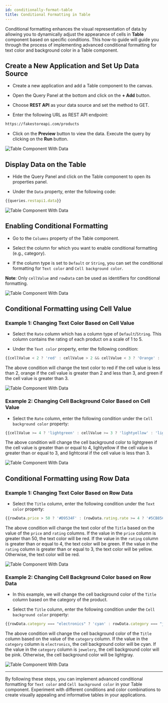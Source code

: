 ```yaml
---
id: conditionally-format-table
title: Conditional Formatting in Table
---
```

<div style={{paddingBottom:'24px'}}>

Conditional formatting enhances the visual representation of data by allowing you to dynamically adjust the appearance of cells in **Table** component based on specific conditions. This how-to guide will guide you through the process of implementing advanced conditional formatting for text color and background color in a Table component.

</div>

<div>

## Create a New Application and Set Up Data Source

- Create a new application and add a Table component to the canvas.

- Open the Query Panel at the bottom and click on the **+ Add** button.

- Choose **REST API** as your data source and set the method to GET.

- Enter the following URL as REST API endpoint:
```bash title="REST API Endpoint"
https://fakestoreapi.com/products
```

- Click on the **Preview** button to view the data. Execute the query by clicking on the **Run** button.

<div style={{textAlign: 'center'}}>
   <img style={{ border:'0', marginBottom:'15px', borderRadius:'5px', boxShadow: '0px 1px 3px rgba(0, 0, 0, 0.2)' }} className="screenshot-full" src="/img/how-to/conditionally-format/query.png" alt="Table Component With Data" />
</div>

</div>

<div>

## Display Data on the Table

- Hide the Query Panel and click on the Table component to open its properties panel.

- Under the `Data` property, enter the following code:
```js title="Data"
{{queries.restapi1.data}}
```
   
<div style={{textAlign: 'center'}}>
   <img style={{ border:'0', marginBottom:'15px', borderRadius:'5px', boxShadow: '0px 1px 3px rgba(0, 0, 0, 0.2)' }} className="screenshot-full" src="/img/how-to/conditionally-format/tabledata.png" alt="Table Component With Data" />
</div>

</div>

<div>

## Enabling Conditional Formatting

- Go to the `Columns` property of the Table component.

- Select the column for which you want to enable conditional formatting (e.g., category).

- If the column type is set to `Default` or `String`, you can set the conditional formatting for `Text color` and `Cell background color`. 

**Note**: Only `cellValue` and `rowData` can be used as identifiers for conditional formatting.

<div style={{textAlign: 'center'}}>
   <img style={{ border:'0', marginBottom:'15px', borderRadius:'5px', boxShadow: '0px 1px 3px rgba(0, 0, 0, 0.2)' }} className="screenshot-full" src="/img/how-to/conditionally-format/column.png" alt="Table Component With Data" />
</div>

</div>

<div>

## Conditional Formatting using Cell Value

<div>

### Example 1: Changing Text Color Based on Cell Value

- Select the `Rate` column which has a column type of `Default`/`String`. This column contains the rating of each product on a scale of 1 to 5.

- Under the `Text color` property, enter the following condition:

```js 
{{cellValue < 2 ? 'red' : cellValue > 2 && cellValue < 3 ? 'Orange' : 'green'}}
```

The above condition will change the text color to red if the cell value is less than 2, orange if the cell value is greater than 2 and less than 3, and green if the cell value is greater than 3.

<div style={{textAlign: 'center'}}>
   <img style={{ border:'0', marginBottom:'15px', borderRadius:'5px', boxShadow: '0px 1px 3px rgba(0, 0, 0, 0.2)' }} className="screenshot-full" src="/img/how-to/conditionally-format/textcv.png" alt="Table Component With Data" />
</div>

</div>

<div>

### Example 2: Changing Cell Background Color Based on Cell Value

- Select the `Rate` column, enter the following condition under the `Cell background color` property:
  
```js
{{cellValue >= 4 ? 'lightgreen' : cellValue >= 3 ? 'lightyellow' : 'lightcoral'}}
```
  
The above condition will change the cell background color to lightgreen if the cell value is greater than or equal to 4, lightyellow if the cell value is greater than or equal to 3, and lightcoral if the cell value is less than 3.

<div style={{textAlign: 'center'}}>
   <img style={{ border:'0', marginBottom:'15px', borderRadius:'5px', boxShadow: '0px 1px 3px rgba(0, 0, 0, 0.2)' }} className="screenshot-full" src="/img/how-to/conditionally-format/cellcv.png" alt="Table Component With Data" />
</div>

</div>

</div>

<div>

## Conditional Formatting using Row Data

<div>

### Example 1: Changing Text Color Based on Row Data

- Select the `Title` column, enter the following condition under the `Text color` property:
  
```js
{{rowData.price > 50 ? '#D9534F' : (rowData.rating.rate >= 4 ? '#5CB85C'  : rowData.rating.rate >= 3 ? '#F0AD4E' : '#D9534F' )}}
```
  
The above condition will change the text color of the `Title` based on the value of the `price` and `rating` columns. If the value in the `price` column is greater than 50, the text color will be red. If the value in the `rating` column is greater than or equal to 4, the text color will be green. If the value in the `rating` column is greater than or equal to 3, the text color will be yellow. Otherwise, the text color will be red.

<div style={{textAlign: 'center'}}>
   <img style={{ border:'0', marginBottom:'15px', borderRadius:'5px', boxShadow: '0px 1px 3px rgba(0, 0, 0, 0.2)' }} className="screenshot-full" src="/img/how-to/conditionally-format/textrd.png" alt="Table Component With Data" />
</div>

</div>

<div>

### Example 2: Changing Cell Background Color based on Row Data

- In this example, we will change the cell background color of the `Title` column based on the category of the product.

- Select the `Title` column, enter the following condition under the `Cell background color` property:
  
```js
{{rowData.category === "electronics" ? 'cyan' : rowData.category === "jewelery" ? 'pink' : 'lightgray'}}
```

The above condition will change the cell background color of the `Title` column based on the value of the `category` column. If the value in the `category` column is `electronics`, the cell background color will be cyan. If the value in the `category` column is `jewelery`, the cell background color will be pink. Otherwise, the cell background color will be lightgray.

<div style={{textAlign: 'center'}}>
   <img style={{ border:'0', marginBottom:'15px', borderRadius:'5px', boxShadow: '0px 1px 3px rgba(0, 0, 0, 0.2)' }} className="screenshot-full" src="/img/how-to/conditionally-format/cellrd.png" alt="Table Component With Data" />
</div>

</div>

</div>

---

By following these steps, you can implement advanced conditional formatting for `Text color` and `Cell background color` in your Table component. Experiment with different conditions and color combinations to create visually appealing and informative tables in your applications.

